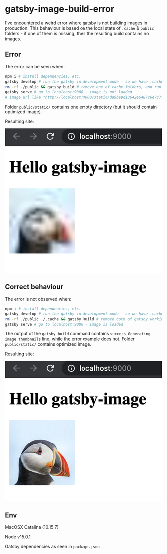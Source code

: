 # gatsby-image-build-error

I've encountered a weird error where gatsby is not building images in production. This behaviour is based on the local state of `.cache` & `public` folders - if one of them is missing, then the resulting build contains no images.

## Error

The error can be seen when:

```bash
npm i # install dependencies, etc.
gatsby develop # run the gatsby in development mode - so we have .cache & public folders
rm -rf ./public && gatsby build # remove one of cache folders, and run gatsby build
gatsby serve # go to localhost:9000 - image is not loaded
# image url like "http://localhost:9000/static/da9be9d13642e6487c6e7c7f3bcd1522/034c8/test.jpg" returns 404 with HTML content inside
```

Folder `public/static/` contains one empty directory (but it should contain optimized image).

Resulting site:

![Error](./images/error.png)

## Correct behaviour

The error is not observed when:

```bash
npm i # install dependencies, etc.
gatsby develop # run the gatsby in development mode - so we have .cache & public folders
rm -rf ./public ./.cache && gatsby build # remove both of gatsby working dirs
gatsby serve # go to localhost:9000 - image is loaded
```

The output of the `gatsby build` command contains `success Generating image thumbnails` line, while the error example does not. Folder `public/static/` contains optimized image.

Resulting site:

![Correct](./images/correct.png)

## Env

MacOSX Catalina (10.15.7)

Node v15.0.1

Gatsby dependencies as seen in `package.json`
